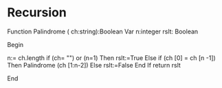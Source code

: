 # Recursion
Function Palindrome ( ch:string):Boolean
Var
n:integer
rslt: Boolean

Begin

n:= ch.length
if (ch= "") or (n=1) Then
rslt:=True
Else if (ch [0] = ch [n -1]) Then
Palindrome (ch [1:n-2])
Else
rslt:=False
End If
return rslt

End
